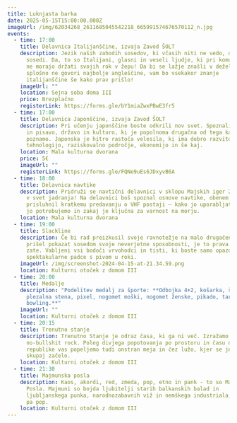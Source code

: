 ```yaml
---
title: Luknjasta barka
date: 2025-05-15T15:00:00.000Z
imageUrl: /img/62034268_2611685045542218_665991574676570112_n.jpg
events:
  - time: 17:00
    title: Delavnica Italijanščine, izvaja Zavod ŠOLT
    description: Jezik naših zahodih sosedov, ki včasih niti ne vedo, da so naši
      sosedi. Da, to so Italijani, glasni in veseli ljudje, ki pri komunikaciji
      ne morajo držati svojih rok v žepu! Da bi se lažje znašli v deželi, ki na
      splošno ne govori najbolje angleščine, vam bo vsekakor znanje
      italijanščine še kako prav prišlo!
    imageUrl: ""
    location: Sejna soba doma III
    price: Brezplačno
    registerLink: https://forms.gle/bY1miaZwxPBwE3fr5
  - time: 17:00
    title: Delavnica Japonščine, izvaja Zavod ŠOLT
    description: Pri učenju japonščine boste odkrili nov svet. Spoznali boste jezik
      in pisavo, državo in kulturo, ki je popolnoma drugačna od tega kar
      poznamo. Japonska je hitro rastoča velesila, ki ima dobro razvito
      tehnologijo, raziskovalno področje, ekonomijo in še kaj.
    location: Mala kulturna dvorana
    price: 5€
    imageUrl: ""
    registerLink: https://forms.gle/FQNe9uEs6JDxyvB6A
  - time: 18:00
    title: Delavnica navtike
    description: Pridruži se navtični delavnici v sklopu Majskih iger 2025 in zapluj
      v svet jadranja! Na delavnici boš spoznal osnove navtike, obenem pa
      prisluhnil kratkemu predavanju o VHF postaji – kako jo uporabljati, kdaj
      jo potrebujemo in zakaj je ključna za varnost na morju.
    location: Mala kulturna dvorana
  - time: 19:00
    title: Slackline
    description: Če bi rad preizkusil svoje ravnotežje na malo drugačen način ali pa
      prišel pokazat sosedom svoje neverjetne sposobnosti, je to prava delavnica
      zate. Vabljeni vsi bodoči vrvohodci in tisti, ki boste samo opazovali
      spektakularne padce s pivom u roki.
    imageUrl: /img/screenshot-2024-04-15-at-21.34.59.png
    location: Kulturni otoček z domom III
  - time: 20:00
    title: Medalje
    description: "Podelitev medalj za športe: **Odbojka 4+2, košarka, šnops,
      plezalna stena, pixel, nogomet moški, nogomet ženske, pikado, tarok,
      bowling.**"
    imageUrl: ""
    location: Kulturni otoček z domom III
  - time: 20:15
    title: Trenutno stanje
    description: Trenutno Stanje je odraz časa, ki ga ni več. Izražamo ga skozi
      no-bullshit rock. Poleg divjega popotovanja po prostoru in času naše bivše
      republike vas popeljemo tudi onstran meja in čez lužo, kjer se je vse
      skupaj začelo.
    location: Kulturni otoček z domom III
  - time: 21:30
    title: Majmunska posla
    description: Kaos, akordi, red, zmeda, pop, etno in pank - to so Majmunska
      Posla. Majmuni so bojda ljubitelji starih balkanskih balad in
      ljubljanskega punka, narodnozabavnih viž in nemškega industriala, igrajo
      pa pop.
    location: Kulturni otoček z domom III
---
```

